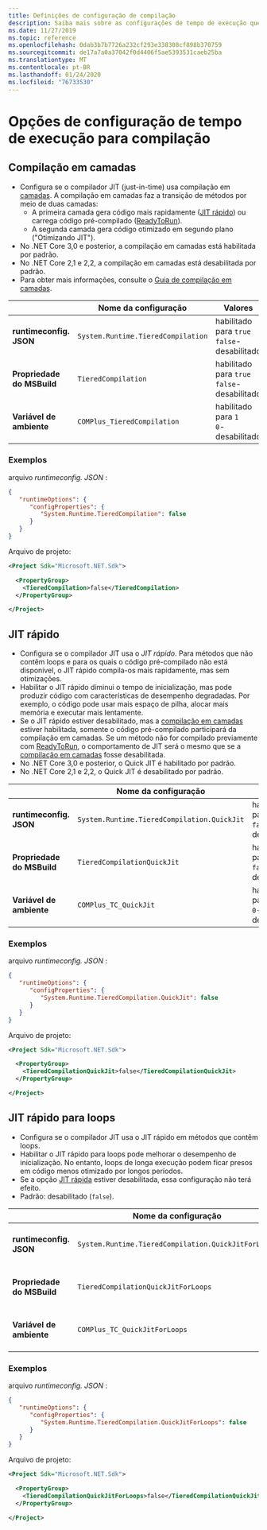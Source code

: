 ```yaml
---
title: Definições de configuração de compilação
description: Saiba mais sobre as configurações de tempo de execução que configuram como o compilador JIT funciona para aplicativos .NET Core.
ms.date: 11/27/2019
ms.topic: reference
ms.openlocfilehash: 0dab3b7b7726a232cf293e338308cf898b370759
ms.sourcegitcommit: de17a7a0a37042f0d4406f5ae5393531caeb25ba
ms.translationtype: MT
ms.contentlocale: pt-BR
ms.lasthandoff: 01/24/2020
ms.locfileid: "76733530"
---
```

# <a name="run-time-configuration-options-for-compilation"></a>Opções de configuração de tempo de execução para compilação

## <a name="tiered-compilation"></a>Compilação em camadas

- Configura se o compilador JIT (just-in-time) usa compilação em [camadas](../whats-new/dotnet-core-3-0.md#tiered-compilation). A compilação em camadas faz a transição de métodos por meio de duas camadas:
  - A primeira camada gera código mais rapidamente ([JIT rápido](#quick-jit)) ou carrega código pré-compilado ([ReadyToRun](../whats-new/dotnet-core-3-0.md#readytorun-images)).
  - A segunda camada gera código otimizado em segundo plano ("Otimizando JIT").
- No .NET Core 3,0 e posterior, a compilação em camadas está habilitada por padrão.
- No .NET Core 2,1 e 2,2, a compilação em camadas está desabilitada por padrão.
- Para obter mais informações, consulte o [Guia de compilação em camadas](https://github.com/dotnet/runtime/blob/master/docs/design/features/tiered-compilation-guide.md).

| | Nome da configuração | Valores |
| - | - | - |
| **runtimeconfig. JSON** | `System.Runtime.TieredCompilation` | habilitado para `true`<br/>`false`-desabilitado |
| **Propriedade do MSBuild** | `TieredCompilation` | habilitado para `true`<br/>`false`-desabilitado |
| **Variável de ambiente** | `COMPlus_TieredCompilation` | habilitado para `1`<br/>`0`-desabilitado |

### <a name="examples"></a>Exemplos

arquivo *runtimeconfig. JSON* :

```json
{
   "runtimeOptions": {
      "configProperties": {
         "System.Runtime.TieredCompilation": false
      }
   }
}
```

Arquivo de projeto:

```xml
<Project Sdk="Microsoft.NET.Sdk">

  <PropertyGroup>
    <TieredCompilation>false</TieredCompilation>
  </PropertyGroup>

</Project>
```

## <a name="quick-jit"></a>JIT rápido

- Configura se o compilador JIT usa o *JIT rápido*. Para métodos que não contêm loops e para os quais o código pré-compilado não está disponível, o JIT rápido compila-os mais rapidamente, mas sem otimizações.
- Habilitar o JIT rápido diminui o tempo de inicialização, mas pode produzir código com características de desempenho degradadas. Por exemplo, o código pode usar mais espaço de pilha, alocar mais memória e executar mais lentamente.
- Se o JIT rápido estiver desabilitado, mas a [compilação em camadas](#tiered-compilation) estiver habilitada, somente o código pré-compilado participará da compilação em camadas. Se um método não for compilado previamente com [ReadyToRun](../whats-new/dotnet-core-3-0.md#readytorun-images), o comportamento de JIT será o mesmo que se a [compilação em camadas](#tiered-compilation) fosse desabilitada.
- No .NET Core 3,0 e posterior, o Quick JIT é habilitado por padrão.
- No .NET Core 2,1 e 2,2, o Quick JIT é desabilitado por padrão.

| | Nome da configuração | Valores |
| - | - | - |
| **runtimeconfig. JSON** | `System.Runtime.TieredCompilation.QuickJit` | habilitado para `true`<br/>`false`-desabilitado |
| **Propriedade do MSBuild** | `TieredCompilationQuickJit` | habilitado para `true`<br/>`false`-desabilitado |
| **Variável de ambiente** | `COMPlus_TC_QuickJit` | habilitado para `1`<br/>`0`-desabilitado |

### <a name="examples"></a>Exemplos

arquivo *runtimeconfig. JSON* :

```json
{
   "runtimeOptions": {
      "configProperties": {
         "System.Runtime.TieredCompilation.QuickJit": false
      }
   }
}
```

Arquivo de projeto:

```xml
<Project Sdk="Microsoft.NET.Sdk">

  <PropertyGroup>
    <TieredCompilationQuickJit>false</TieredCompilationQuickJit>
  </PropertyGroup>

</Project>
```

## <a name="quick-jit-for-loops"></a>JIT rápido para loops

- Configura se o compilador JIT usa o JIT rápido em métodos que contêm loops.
- Habilitar o JIT rápido para loops pode melhorar o desempenho de inicialização. No entanto, loops de longa execução podem ficar presos em código menos otimizado por longos períodos.
- Se a opção [JIT rápida](#quick-jit) estiver desabilitada, essa configuração não terá efeito.
- Padrão: desabilitado (`false`).

| | Nome da configuração | Valores |
| - | - | - |
| **runtimeconfig. JSON** | `System.Runtime.TieredCompilation.QuickJitForLoops` | `false`-desabilitado<br/>habilitado para `true` |
| **Propriedade do MSBuild** | `TieredCompilationQuickJitForLoops` | `false`-desabilitado<br/>habilitado para `true` |
| **Variável de ambiente** | `COMPlus_TC_QuickJitForLoops` | `0`-desabilitado<br/>habilitado para `1` |

### <a name="examples"></a>Exemplos

arquivo *runtimeconfig. JSON* :

```json
{
   "runtimeOptions": {
      "configProperties": {
         "System.Runtime.TieredCompilation.QuickJitForLoops": false
      }
   }
}
```

Arquivo de projeto:

```xml
<Project Sdk="Microsoft.NET.Sdk">

  <PropertyGroup>
    <TieredCompilationQuickJitForLoops>false</TieredCompilationQuickJitForLoops>
  </PropertyGroup>

</Project>
```
